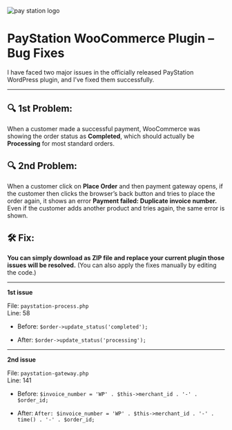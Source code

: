 ![pay station logo](https://paystation.com.bd/images/logo/logo.png)

# PayStation WooCommerce Plugin – Bug Fixes


I have faced two major issues in the officially released PayStation WordPress plugin, and I’ve fixed them successfully.

---

## 🔍 1st Problem:
When a customer made a successful payment, WooCommerce was showing the order status as **Completed**, which should actually be **Processing** for most standard orders.

## 🔍 2nd Problem:

When a customer click on **Place Order** and then payment gateway opens, if the customer then clicks the browser’s back button and tries to place the order again, it shows an error **Payment failed: Duplicate invoice number.** Even if the customer adds another product and tries again, the same error is shown.


## 🛠️ Fix:
**You can simply download as ZIP file and replace your current plugin those issues will be resolved.** (You can also apply the fixes manually by editing the code.)

---

**1st issue**

File: `paystation-process.php`  
Line: 58

- Before:
`$order->update_status('completed');`

- After:
`$order->update_status('processing');`

---

**2nd issue**

File: `paystation-gateway.php`  
Line: 141

- Before:
`$invoice_number = 'WP' . $this->merchant_id . '-' . $order_id;`

- After:
`After: $invoice_number = 'WP' . $this->merchant_id . '-' . time() . '-' . $order_id;`
